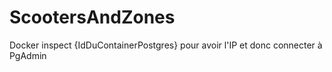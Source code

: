 # ScootersAndZones

Docker inspect {IdDuContainerPostgres} pour avoir l'IP et donc connecter à PgAdmin